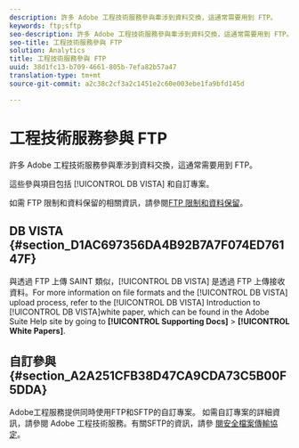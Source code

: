 ```yaml
---
description: 許多 Adobe 工程技術服務參與牽涉到資料交換，這通常需要用到 FTP。
keywords: ftp;sftp
seo-description: 許多 Adobe 工程技術服務參與牽涉到資料交換，這通常需要用到 FTP。
seo-title: 工程技術服務參與 FTP
solution: Analytics
title: 工程技術服務參與 FTP
uuid: 38d1fc13-b709-4661-805b-7efa82b57a47
translation-type: tm+mt
source-git-commit: a2c38c2cf3a2c1451e2c60e003ebe1fa9bfd145d

---
```



# 工程技術服務參與 FTP

許多 Adobe 工程技術服務參與牽涉到資料交換，這通常需要用到 FTP。

這些參與項目包括 [!UICONTROL DB VISTA] 和自訂專案。

如需 FTP 限制和資料保留的相關資訊，請參閱[FTP 限制和資料保留](../../../export/ftp-and-sftp/ftp-limits.md#concept_8CAA1D8F27B3411AB902520AD6C9A70E)。

## DB VISTA {#section_D1AC697356DA4B92B7A7F074ED76147F}

與透過 FTP 上傳 SAINT 類似，[!UICONTROL DB VISTA] 是透過 FTP 上傳接收資料。For more information on file formats and the [!UICONTROL DB VISTA] upload process, refer to the [!UICONTROL DB VISTA] Introduction to [!UICONTROL DB VISTA]white paper, which can be found in the Adobe Suite Help site by going to **[!UICONTROL Supporting Docs]** &gt; **[!UICONTROL White Papers]**.

## 自訂參與 {#section_A2A251CFB38D47CA9CDA73C5B00F5DDA}

Adobe工程服務提供同時使用FTP和SFTP的自訂專案。 如需自訂專案的詳細資訊，請參閱 Adobe 工程技術服務。有關SFTP的資訊，請參 [閱安全檔案傳輸協定](../../../export/ftp-and-sftp/c-sftp/ftp-sftp.md#concept_08905F69AE2445FFB167D8AEE68390DC)。

